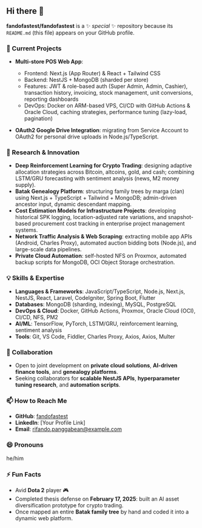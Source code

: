 ## Hi there 👋

**fandofastest/fandofastest** is a ✨ *special* ✨ repository because its `README.md` (this file) appears on your GitHub profile.

### 🔭 Current Projects

* **Multi-store POS Web App**:

  * Frontend: Next.js (App Router) & React + Tailwind CSS
  * Backend: NestJS + MongoDB (sharded per store)
  * Features: JWT & role-based auth (Super Admin, Admin, Cashier), transaction history, invoicing, stock management, unit conversions, reporting dashboards
  * DevOps: Docker on ARM-based VPS, CI/CD with GitHub Actions & Oracle Cloud, caching strategies, performance tuning (lazy-load, pagination)
* **OAuth2 Google Drive Integration**: migrating from Service Account to OAuth2 for personal drive uploads in Node.js/TypeScript.

### 🌱 Research & Innovation

* **Deep Reinforcement Learning for Crypto Trading**: designing adaptive allocation strategies across Bitcoin, altcoins, gold, and cash; combining LSTM/GRU forecasting with sentiment analysis (news, M2 money supply).
* **Batak Genealogy Platform**: structuring family trees by marga (clan) using Next.js + TypeScript + Tailwind + MongoDB; admin-driven ancestor input, dynamic descendant mapping.
* **Cost Estimation Models for Infrastructure Projects**: developing historical SPK logging, location-adjusted rate variations, and snapshot-based procurement cost tracking in enterprise project management systems.
* **Network Traffic Analysis & Web Scraping**: extracting mobile app APIs (Android, Charles Proxy), automated auction bidding bots (Node.js), and large-scale data pipelines.
* **Private Cloud Automation**: self-hosted NFS on Proxmox, automated backup scripts for MongoDB, OCI Object Storage orchestration.

### 💡 Skills & Expertise

* **Languages & Frameworks**: JavaScript/TypeScript, Node.js, Next.js, NestJS, React, Laravel, CodeIgniter, Spring Boot, Flutter
* **Databases**: MongoDB (sharding, indexing), MySQL, PostgreSQL
* **DevOps & Cloud**: Docker, GitHub Actions, Proxmox, Oracle Cloud (OCI), CI/CD, NFS, PM2
* **AI/ML**: TensorFlow, PyTorch, LSTM/GRU, reinforcement learning, sentiment analysis
* **Tools**: Git, VS Code, Fiddler, Charles Proxy, Axios, Axios, Multer

### 👯 Collaboration

* Open to joint development on **private cloud solutions**, **AI-driven finance tools**, and **genealogy platforms**.
* Seeking collaborators for **scalable NestJS APIs**, **hyperparameter tuning research**, and **automation scripts**.

### 📫 How to Reach Me

* **GitHub**: [fandofastest](https://github.com/fandofastest)
* **LinkedIn**: \[Your Profile Link]
* **Email**: [rifando.panggabean@example.com](mailto:rifando.panggabean@example.com)

### 😄 Pronouns

he/him

### ⚡ Fun Facts

* Avid **Dota 2** player 🎮
* Completed thesis defense on **February 17, 2025**: built an AI asset diversification prototype for crypto trading.
* Once mapped an entire **Batak family tree** by hand and coded it into a dynamic web platform.
